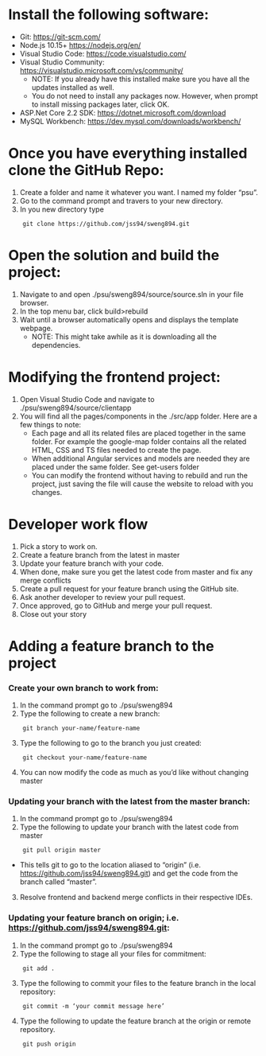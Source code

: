 # Install the following software:
* Git: https://git-scm.com/
* Node.js 10.15+ https://nodejs.org/en/
* Visual Studio Code: https://code.visualstudio.com/
* Visual Studio Community: https://visualstudio.microsoft.com/vs/community/
    - NOTE: If you already have this installed make sure you have all the updates installed as well.
    - You do not need to install any packages now. However, when prompt to install missing packages later, click OK.
* ASP.Net Core 2.2 SDK: https://dotnet.microsoft.com/download
* MySQL Workbench: https://dev.mysql.com/downloads/workbench/

# Once you have everything installed clone the GitHub Repo:
1. Create a folder and name it whatever you want. I named my folder “psu”.
2. Go to the command prompt and travers to your new directory.
3. In you new directory type
```
    git clone https://github.com/jss94/sweng894.git
```

# Open the solution and build the project:
1. Navigate to and open ./psu/sweng894/source/source.sln in your file browser.
2. In the top menu bar, click build>rebuild
3. Wait until a browser automatically opens and displays the template webpage. 
    - NOTE: This might take awhile as it is downloading all the dependencies.

# Modifying the frontend project:
1. Open Visual Studio Code and navigate to ./psu/sweng894/source/clientapp
2. You will find all the pages/components in the ./src/app folder. Here are a few things to note:
    - Each page and all its related files are placed together in the same folder. For example the google-map folder contains all the related HTML, CSS and TS files needed to create the page. 
    - When additional Angular services and models are needed they are placed under the same folder. See get-users folder
    - You can modify the frontend without having to rebuild and run the project, just saving the file will cause the website to reload with you changes.


# Developer work flow
1. Pick a story to work on. 
2. Create a feature branch from the latest in master
3. Update your feature branch with your code.
4. When done, make sure you get the latest code from master and fix any merge conflicts
5. Create a pull request for your feature branch using the GitHub site.
6. Ask another developer to review your pull request.
7. Once approved, go to GitHub and merge your pull request.
8. Close out your story

# Adding a feature branch to the project

### Create your own branch to work from:
1. In the command prompt go to ./psu/sweng894
2. Type the following to create a new branch:
```
    git branch your-name/feature-name
```
3. Type the following to go to the branch you just created:
```
    git checkout your-name/feature-name
```
4. You can now modify the code as much as you’d like without changing master

### Updating your branch with the latest from the master branch:
1. In the command prompt go to ./psu/sweng894
2. Type the following to update your branch with the latest code from master
```
    git pull origin master
```
-  This tells git to go to the location aliased to “origin” (i.e. https://github.com/jss94/sweng894.git) and get the code from the branch called “master”.
3. Resolve frontend and backend merge conflicts in their respective IDEs.

### Updating your feature branch on origin; i.e. https://github.com/jss94/sweng894.git:
1. In the command prompt go to ./psu/sweng894
2. Type the following to stage all your files for commitment:
```
    git add .
```
3. Type the following to commit your files to the feature branch in the local repository:
```
    git commit -m ‘your commit message here’
```
4. Type the following to update the feature branch at the origin or remote repository. 
```
    git push origin 
```
